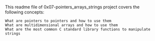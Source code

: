 This readme file of 0x07-pointers_arrays_strings project covers the following concepts:

    What are pointers to pointers and how to use them
    What are multidimensional arrays and how to use them
    What are the most common C standard library functions to manipulate strings

